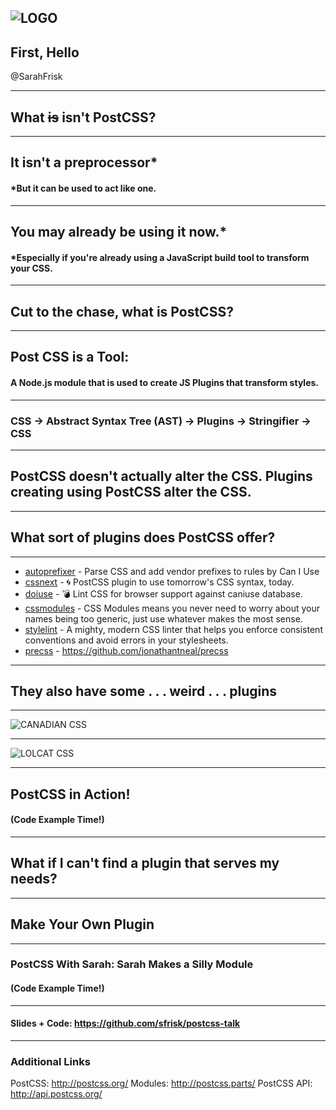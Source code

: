 ![LOGO](https://avatars1.githubusercontent.com/u/8296347?v=3&s=400)
---

## First, Hello

@SarahFrisk

---

## What ~~is~~ isn't PostCSS?

---

## It isn't a preprocessor*
#### *But it can be used to act like one.

---

## You may already be using it now.*
#### *Especially if you're already using a JavaScript build tool to transform your CSS.

---

## Cut to the chase, what is PostCSS?

---

## Post CSS is a Tool:
#### A Node.js module that is used to create JS Plugins that transform styles.

---

### CSS -> Abstract Syntax Tree (AST) -> Plugins -> Stringifier -> CSS

---

## PostCSS doesn't actually alter the CSS. Plugins creating using PostCSS alter the CSS.

---

## What sort of plugins does PostCSS offer?

---

* [autoprefixer](https://github.com/postcss/autoprefixer) - Parse CSS and add vendor prefixes to rules by Can I Use
* [cssnext](https://github.com/MoOx/postcss-cssnext) - 🌀 PostCSS plugin to use tomorrow's CSS syntax, today.
* [doiuse](https://github.com/anandthakker/doiuse) - 💣 Lint CSS for browser support against caniuse database.
* [cssmodules](https://github.com/css-modules/css-modules) - CSS Modules means you never need to worry about your names being too generic, just use whatever makes the most sense.
* [stylelint](https://stylelint.io/) - A mighty, modern CSS linter that helps you enforce consistent conventions and avoid errors in your stylesheets.
* [precss](https://github.com/jonathantneal/precss) - https://github.com/jonathantneal/precss

---

## They also have some . . . weird . . . plugins

---

![CANADIAN CSS](https://github.com/chancancode/postcss-canadian-stylesheets/raw/master/canadian-stylesheets.png)

---

![LOLCAT CSS](https://camo.githubusercontent.com/9e205b7b3f0a9eada6e6eef651f9cb203ce22a33/687474703a2f2f692e696d6775722e636f6d2f5647646d4a66782e6a7067)

---

## PostCSS in Action!
#### (Code Example Time!)

---

## What if I can't find a plugin that serves my needs?

---

## Make Your Own Plugin

---

### PostCSS With Sarah: Sarah Makes a Silly Module
#### (Code Example Time!)

---

#### Slides + Code: https://github.com/sfrisk/postcss-talk

---

### Additional Links
PostCSS: http://postcss.org/
Modules: http://postcss.parts/
PostCSS API: http://api.postcss.org/
